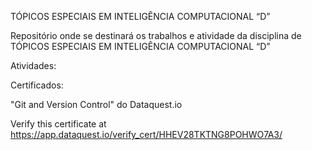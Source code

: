TÓPICOS ESPECIAIS EM INTELIGÊNCIA COMPUTACIONAL “D”

Repositório onde se destinará os trabalhos e atividade da disciplina de TÓPICOS ESPECIAIS EM INTELIGÊNCIA COMPUTACIONAL “D”

Atividades:

Certificados:

"Git and Version Control" do Dataquest.io

Verify this certificate at https://app.dataquest.io/verify_cert/HHEV28TKTNG8POHWO7A3/ 
